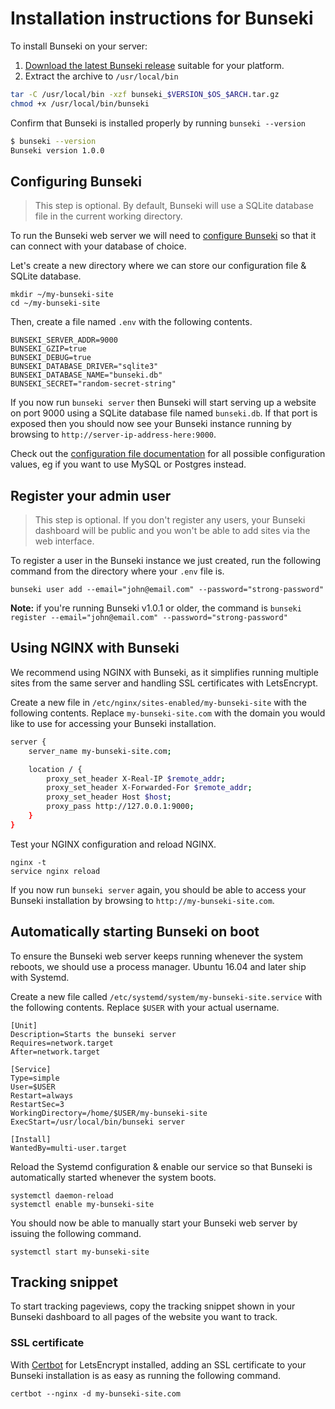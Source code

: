 # Installation instructions for Bunseki

To install Bunseki on your server: 

1. [Download the latest Bunseki release](https://github.com/dannyvankooten/bunseki/releases) suitable for your platform.
2. Extract the archive to `/usr/local/bin`

```sh
tar -C /usr/local/bin -xzf bunseki_$VERSION_$OS_$ARCH.tar.gz
chmod +x /usr/local/bin/bunseki
```

Confirm that Bunseki is installed properly by running `bunseki --version`

```sh
$ bunseki --version
Bunseki version 1.0.0
```

## Configuring Bunseki

> This step is optional. By default, Bunseki will use a SQLite database file in the current working directory.

To run the Bunseki web server we will need to [configure Bunseki](Configuration.md) so that it can connect with your database of choice. 

Let's create a new directory where we can store our configuration file & SQLite database.

```
mkdir ~/my-bunseki-site
cd ~/my-bunseki-site
```

Then, create a file named `.env` with the following contents.

```
BUNSEKI_SERVER_ADDR=9000
BUNSEKI_GZIP=true
BUNSEKI_DEBUG=true
BUNSEKI_DATABASE_DRIVER="sqlite3"
BUNSEKI_DATABASE_NAME="bunseki.db"
BUNSEKI_SECRET="random-secret-string"
```

If you now run `bunseki server` then Bunseki will start serving up a website on port 9000 using a SQLite database file named `bunseki.db`. If that port is exposed then you should now see your Bunseki instance running by browsing to `http://server-ip-address-here:9000`.

Check out the [configuration file documentation](Configuration.md) for all possible configuration values, eg if you want to use MySQL or Postgres instead.

## Register your admin user

> This step is optional. If you don't register any users, your Bunseki dashboard will be public and you won't be able to add sites via the web interface.

To register a user in the Bunseki instance we just created, run the following command from the directory where your `.env` file is. 

```
bunseki user add --email="john@email.com" --password="strong-password"
```

**Note:** if you're running Bunseki v1.0.1 or older, the command is `bunseki register --email="john@email.com" --password="strong-password"`

## Using NGINX with Bunseki

We recommend using NGINX with Bunseki, as it simplifies running multiple sites from the same server and handling SSL certificates with LetsEncrypt.

Create a new file in `/etc/nginx/sites-enabled/my-bunseki-site` with the following contents. Replace `my-bunseki-site.com` with the domain you would like to use for accessing your Bunseki installation.

```sh
server {
	server_name my-bunseki-site.com;

	location / {
		proxy_set_header X-Real-IP $remote_addr;
		proxy_set_header X-Forwarded-For $remote_addr;
		proxy_set_header Host $host;
		proxy_pass http://127.0.0.1:9000; 
	}
}
```

Test your NGINX configuration and reload NGINX.

```
nginx -t
service nginx reload
```

If you now run `bunseki server` again, you should be able to access your Bunseki installation by browsing to `http://my-bunseki-site.com`.

## Automatically starting Bunseki on boot

To ensure the Bunseki web server keeps running whenever the system reboots, we should use a process manager. Ubuntu 16.04 and later ship with Systemd.

Create a new file called `/etc/systemd/system/my-bunseki-site.service` with the following contents. Replace `$USER` with your actual username.

```
[Unit]
Description=Starts the bunseki server
Requires=network.target
After=network.target

[Service]
Type=simple
User=$USER
Restart=always
RestartSec=3
WorkingDirectory=/home/$USER/my-bunseki-site
ExecStart=/usr/local/bin/bunseki server

[Install]
WantedBy=multi-user.target
```

Reload the Systemd configuration & enable our service so that Bunseki is automatically started whenever the system boots.

```
systemctl daemon-reload
systemctl enable my-bunseki-site
```

You should now be able to manually start your Bunseki web server by issuing the following command.

```
systemctl start my-bunseki-site
```

## Tracking snippet

To start tracking pageviews, copy the tracking snippet shown in your Bunseki dashboard to all pages of the website you want to track.


### SSL certificate

With [Certbot](https://certbot.eff.org/docs/) for LetsEncrypt installed, adding an SSL certificate to your Bunseki installation is as easy as running the following command.

```
certbot --nginx -d my-bunseki-site.com
```


